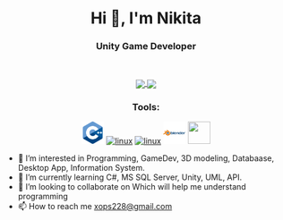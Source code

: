 <h1 align="center">Hi 👋, I'm Nikita</h1>
<h3 align="center">Unity Game Developer</h3><br>

<p align="center">
  <a href="https://github.com/Maybe707?tab=repositories">
    <img height=200 align="center" src="https://github-readme-stats.vercel.app/api?username=Maybe707&theme=tokyonight&show_icons=true&rank_icon=github" />
    <img height=200 align="center" src="https://github-readme-stats.vercel.app/api/top-langs?username=Maybe707&layout=compact&langs_count=8&card_width=320&theme=tokyonight&show_icons=true" />
  </a>
</p>

<h3 align="center">Tools:</h3>
<p align="center">
  <a href="https://en.cppreference.com/w/" target="_blank"><img src="https://raw.githubusercontent.com/devicons/devicon/master/icons/cplusplus/cplusplus-original.svg" alt="linux" width="40" height="40"/></a>
  <a href="https://www.gnu.org/software/emacs/" target="_blank"><img src="https://upload.wikimedia.org/wikipedia/commons/0/08/EmacsIcon.svg" alt="linux" width="40" height="40"/></a>
  <a href="https://www.vulkan.org/" target="_blank"><img src="https://upload.wikimedia.org/wikipedia/commons/3/30/Vulkan.svg" alt="linux" width="40" height="40"/></a>
  <a href="https://https://www.blender.org/" target="_blank"><img src="https://github.com/devicons/devicon/blob/master/icons/blender/blender-original-wordmark.svg" alt="linux" width="40" height="40"/></a>
  <a href="https://learn.microsoft.com/ru-ru/dotnet/csharp/" target="_blank"><img src="https://github.com/dotnet/vscode-csharp/blob/main/images/csharpIcon.png" width="40" height="40"/></a>
</p>

- 👀 I’m interested in Programming, GameDev, 3D modeling, Databaase, Desktop App, Information System.
- 🌱 I’m currently learning С#, MS SQL Server, Unity, UML, API.
- 💞️ I’m looking to collaborate on Which will help me understand programming
- 📫 How to reach me xops228@gmail.com

<!---
NzrvXO/NzrvXO is a ✨ special ✨ repository because its `README.md` (this file) appears on your GitHub pre.
You can click the Preview link to take a look at your changes.
--->   
